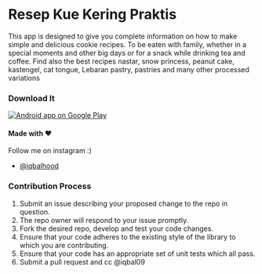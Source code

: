 # Resep Kue Kering Praktis

This app is designed to give you complete information on how to make simple and delicious cookie recipes. To be eaten with family, whether in a special moments and other big days or for a snack while drinking tea and coffee. Find also the best recipes nastar, snow princess, peanut cake, kastengel, cat tongue, Lebaran pastry, pastries and many other processed variations






### Download It

<a href="https://play.google.com/store/apps/details?id=reseplengkap.kue.kering">
  <img alt="Android app on Google Play" src="https://developer.android.com/images/brand/en_app_rgb_wo_45.png" />
</a>



#### Made with &#9829;
Follow me on instagram :)
- [@iqbalhood](https://instagram.com/iqbalhood)

### Contribution Process

1. Submit an issue describing your proposed change to the repo in question.
1. The repo owner will respond to your issue promptly.
1. Fork the desired repo, develop and test your code changes.
1. Ensure that your code adheres to the existing style of the library to which
   you are contributing.
1. Ensure that your code has an appropriate set of unit tests which all pass.
1. Submit a pull request and cc @iqbal09
